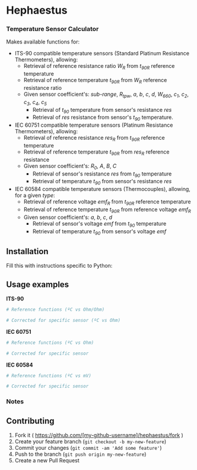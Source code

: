 # **Hephaestus**
### Temperature Sensor Calculator

Makes available functions for:

* ITS-90 compatible temperature sensors (Standard Platinum Resistance Thermometers), allowing:
  * Retrieval of reference resistance ratio _W<sub>R</sub>_ from _t<sub>90R</sub>_ reference temperature
  * Retrieval of reference temperature _t<sub>90R</sub>_ from _W<sub>R</sub>_ reference resistance ratio
  * Given sensor coefficient's: _sub-range_, _R<sub>tpw</sub>_, _a_, _b_, _c_, _d_, _W<sub>660</sub>_, _c<sub>1</sub>_, _c<sub>2</sub>_, _c<sub>3</sub>_, _c<sub>4</sub>_, _c<sub>5</sub>_
    * Retrieval of  _t<sub>90</sub>_ temperature from sensor's resistance _res_ 
    * Retrieval of  _res_ resistance from sensor's _t<sub>90</sub>_ temperature. 
* IEC 60751 compatible temperature sensors (Platinum Resistance Thermometers), allowing:
  * Retrieval of reference resistance _res<sub>R</sub>_ from _t<sub>90R</sub>_ reference temperature
  * Retrieval of reference temperature _t<sub>90R</sub>_ from _res<sub>R</sub>_ reference resistance
  * Given sensor coefficient's: _R<sub>0</sub>_, _A_, _B_, _C_
    * Retrieval of sensor's resistance _res_ from _t<sub>90</sub>_ temperature
    * Retrieval of temperature _t<sub>90</sub>_ from sensor's resistance _res_
* IEC 60584 compatible temperature sensors (Thermocouples), allowing, for a given _type_:
  * Retrieval of reference voltage _emf<sub>R</sub>_ from _t<sub>90R</sub>_ reference temperature
  * Retrieval of reference temperature _t<sub>90R</sub>_ from reference voltage _emf<sub>R</sub>_
  * Given sensor coefficient's: _a_, _b_, _c_, _d_
    * Retrieval of sensor's voltage _emf_ from _t<sub>90</sub>_ temperature
    * Retrieval of temperature _t<sub>90</sub>_ from sensor's voltage _emf_


## Installation

Fill this with instructions specific to Python:


## Usage examples

**ITS-90**
```python
# Reference functions (ºC vs Ohm/Ohm)

# Corrected for specific sensor (ºC vs Ohm)
```

**IEC 60751**
```python
# Reference functions (ºC vs Ohm)

# Corrected for specific sensor
```

**IEC 60584**
```python
# Reference functions (ºC vs mV)

# Corrected for specific sensor
```


### Notes


## Contributing

1. Fork it ( https://github.com/[my-github-username]/hephaestus/fork )
2. Create your feature branch (`git checkout -b my-new-feature`)
3. Commit your changes (`git commit -am 'Add some feature'`)
4. Push to the branch (`git push origin my-new-feature`)
5. Create a new Pull Request